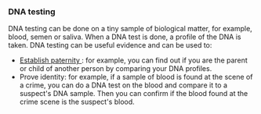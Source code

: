 ###  DNA testing

DNA testing can be done on a tiny sample of biological matter, for example,
blood, semen or saliva. When a DNA test is done, a profile of the DNA is
taken. DNA testing can be useful evidence and can be used to:

  * [ Establish paternity ](/en/birth-family-relationships/separation-and-divorce/presumption-of-paternity/) : for example, you can find out if you are the parent or child of another person by comparing your DNA profiles. 
  * Prove identity: for example, if a sample of blood is found at the scene of a crime, you can do a DNA test on the blood and compare it to a suspect's DNA sample. Then you can confirm if the blood found at the crime scene is the suspect's blood. 
